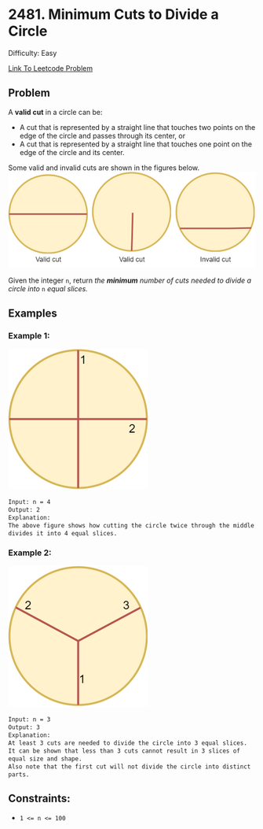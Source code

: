 # 2481. Minimum Cuts to Divide a Circle
Difficulty: Easy

[Link To Leetcode Problem](https://leetcode.com/problems/minimum-cuts-to-divide-a-circle/)

## Problem
A **valid cut** in a circle can be:

- A cut that is represented by a straight line that touches two points on the edge of the circle and passes through its center, or
- A cut that is represented by a straight line that touches one point on the edge of the circle and its center.

Some valid and invalid cuts are shown in the figures below.
![cuts](./cuts.png)

Given the integer `n`, return *the **minimum** number of cuts needed to divide a circle into* `n` *equal slices.*

## Examples
### Example 1:
![example1](./example1.png)
```
Input: n = 4
Output: 2
Explanation: 
The above figure shows how cutting the circle twice through the middle divides it into 4 equal slices.
```
### Example 2:
![example2](./example2.png)
```
Input: n = 3
Output: 3
Explanation:
At least 3 cuts are needed to divide the circle into 3 equal slices. 
It can be shown that less than 3 cuts cannot result in 3 slices of equal size and shape.
Also note that the first cut will not divide the circle into distinct parts.
```

## Constraints:
- `1 <= n <= 100`